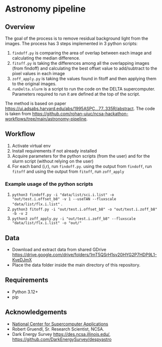 # Astronomy pipeline

## Overview
The goal of the process is to remove residual background light from the images. The process has 3 steps implemented in 3 python scripts:

1. `findoff.py` is comparing the area of overlap between each image and calculating the median difference.
2. `fitoff.py` is taking the differences among all the overlapping images (from findoff) and calculating the best offset value to add/subtract to the pixel values in each image
3. `zoff_apply.py` is taking the values found in fitoff and then applying them to the original images.
4. `runDelta.slurm` is a script to run the code on the DELTA supercomputer. Parameters required to run it are defined at the top of the script.

The method is based on paper https://ui.adsabs.harvard.edu/abs/1995ASPC...77..335R/abstract.
The code is taken from https://github.com/rohan-uiuc/ncsa-hackathon-workflows/tree/main/astronomy-pipeline.

## Workflow
1. Activate virtual env
2. Install requirements if not already installed
3. Acquire parameters for the python scripts (from the user) and for the slurm script (without relying on the user)
3. For each band (i,r), run `findoff.py`. using the output from `findoff`, run `fitoff` and using the output from `fitoff`, run `zoff_apply` 

### Example usage of the python scripts
1. `python3 findoff.py -i "data/list/sci.i.list" -o "out/test.i.offset_b8" -v 1 --useTAN --fluxscale "data/list/flx.i.list"` .  
2. `python3 fitoff.py -i "out/test.i.offset_b8" -o "out/test.i.zoff_b8" -b -v 2`
3. `python3 zoff_apply.py -i "out/test.i.zoff_b8" --fluxscale "data/list/flx.i.list" -o "out/"`

## Data
- Download and extract data from shared GDrive https://drive.google.com/drive/folders/1mT5QSrH1sv20HYG2P7HDP9L1-KveDJmX
- Place the data folder inside the main directory of this repository.

## Requirements
- Python 3.12+
- pip

## Acknowledgements
- [National Center for Supercomputer Applications](https://www.ncsa.illinois.edu/)
- Robert Gruendl, Sr. Research Scientist, NCSA.
- Dark Energy Survey https://des.ncsa.illinois.edu/, https://github.com/DarkEnergySurvey/despyastro
